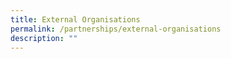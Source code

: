 ```yaml
---
title: External Organisations
permalink: /partnerships/external-organisations
description: ""
---
```

